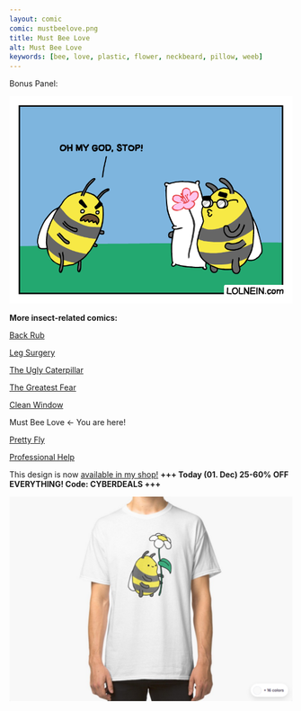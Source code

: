 ```yaml
---
layout: comic
comic: mustbeelove.png
title: Must Bee Love
alt: Must Bee Love
keywords: [bee, love, plastic, flower, neckbeard, pillow, weeb]
---
```


Bonus Panel:

![Must Bee Love Bonus Panel](/images/mustbeelove_bonus.png)


__More insect-related comics:__

[Back Rub](https://lolnein.com/2017/06/13/backrub/)

[Leg Surgery](https://lolnein.com/2017/06/30/legsurgery/)

[The Ugly Caterpillar](https://lolnein.com/2017/09/18/theuglycaterpillar/)

[The Greatest Fear](https://lolnein.com/2018/06/18/thegreatestfear/)

[Clean Window](https://lolnein.com/2018/08/06/cleanwindow/)

Must Bee Love <- You are here!

[Pretty Fly](https://lolnein.com/2019/06/09/prettyfly/)

[Professional Help](https://lolnein.com/2019/09/03/professionalhelp/)


This design is now [available in my shop!](https://www.redbubble.com/people/LOLNEIN/shop) __+++ Today (01. Dec) 25-60% OFF EVERYTHING! Code: CYBERDEALS +++__

[![Bumblebee Shirt](/images/bumblebee_shirt.png)](https://www.redbubble.com/people/LOLNEIN/shop)
